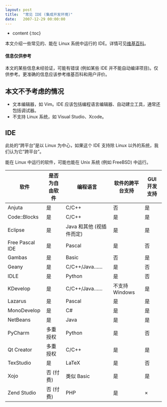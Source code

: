 ```yaml
---
layout: post
title:  "常见 IDE (集成开发环境)"
date:   2007-12-29 00:00:00
---
```

* content
{:toc}

本文介绍一些常见的、能在 Linux 系统中运行的 IDE。详情可见[维基百科](https://en.wikipedia.org/wiki/Comparison_of_integrated_development_environments)。

<div class="callout callout-warning">
<h4>信息仅供参考</h4>
本文的某些信息未经验证，可能有错误 (例如某些 IDE 并不能自动编译项目)。仅供参考。更准确的信息应该参考维基百科和用户评价。
</div>

## 本文不予考虑的情况

* 文本编辑器，如 Vim。IDE 应该包括编程语言编辑器、自动建立工具，通常还包括调试器。
* 不支持 Linux 系统，如 Visual Studio、Xcode。

## IDE

此处的“跨平台”是以 Linux 为中心，如果这个 IDE 支持除 Linux 以外的系统，我们认为它“跨平台”。

能在 Linux 中运行的软件，可能也能在 Unix 系统 (例如 FreeBSD) 中运行。

软件              | 是否为自由软件 | 编程语言                | 软件的跨平台支持 | GUI 开发支持
-----------------|--------------|------------------------|---------------|-------------
Anjuta           | 是           | C/C++                  | 否             | 是
Code::Blocks     | 是           | C/C++                  | 是             | 是
Eclipse          | 是           | Java 和其他 (视插件而定)  | 是            | 是
Free Pascal IDE  | 是           | Pascal                 | 是             | 否
Gambas           | 是           | Basic                  | 否             | 是
Geany            | 是           | C/C++/Java……           | 是             | 否
IDLE             | 是           | Python                 | 是             | 否
KDevelop         | 是           | C/C++/Java……           | 不支持 Windows | 是
Lazarus          | 是           | Pascal                 | 是             | 是
MonoDevelop      | 是           | C#                     | 是             | 是
NetBeans         | 是           | Java                   | 是             | 是
PyCharm          | 多重授权      | Python                 | 是             | 否
Qt Creator       | 多重授权      | C/C++                  | 是             | 是
TexStudio        | 是           | LaTeX                  | 是             | 否
Xojo             | 否 (付费)     | 类似 Basic             | 是             | 是
Zend Studio      | 否 (付费)     | PHP                    | 是             | ×
